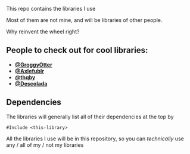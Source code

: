 This repo contains the libraries I use

Most of them are not mine, and will be libraries of other people.

Why reinvent the wheel right?

## People to check out for cool libraries:

* [**@GroggyOtter**](https://github.com/GroggyOtter)
* [**@Axlefublr**](https://github.com/Axlefublr)
* [**@thqby**](https://github.com/thqby)
* [**@Descolada**](https://github.com/Descolada)

## Dependencies

The libraries will generally list all of their dependencies at the top by

```
#Include <this-library>
```

All the libraries I use will be in this repository, so you can *technically* use any / all of my / not my libraries
